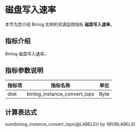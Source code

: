 # 磁盘写入速率

本节为您介绍 Binlog 实例的资源监控指标 **磁盘写入速率**。

## 指标介绍

Binlog 磁盘写入速率。

## 指标参数说明

| **指标项** |   **指标名称**    | **单位** |
|---------|---------------|--------|
| disk     | binlog_instance_convert_iops | Byte     |

## 计算表达式

sum(binlog_instance_convert_iops{@LABELS}) by (@GBLABELS)
